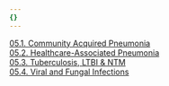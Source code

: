 ```yaml
---
{}
---
```

   
[05.1. Community Acquired Pneumonia](/not_created.md)   
[05.2. Healthcare-Associated Pneumonia](../../Pulmonary%20Medicine/05.%20Infections/05.2.%20Healthcare-Associated%20Pneumonia.md)   
[05.3. Tuberculosis, LTBI & NTM](/not_created.md)   
[05.4. Viral and Fungal Infections](/not_created.md)